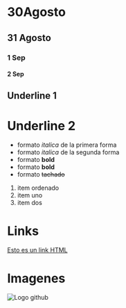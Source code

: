 # 30Agosto
## 31 Agosto
### 1 Sep
#### 2 Sep
Underline 1
---------
Underline 2
============
- formato *italica* de la primera forma
- formato _italica_ de la segunda forma
- formato **bold** 
- formato __bold__
- formato ~~tachado~~ 

1. item ordenado
2. item uno
3. item dos

# Links
<a href="https://www.google.com/">Esto es un link HTML</a>

# Imagenes
![Logo github](https://www.google.com/url?sa=i&url=https%3A%2F%2Fwww.trecebits.com%2F2019%2F11%2F02%2Fque-es-github%2F&psig=AOvVaw2y82hCa-YbsWcrL3RMuvls&ust=1603336409199000&source=images&cd=vfe&ved=0CAIQjRxqFwoTCPjb09zbxOwCFQAAAAAdAAAAABAD)
